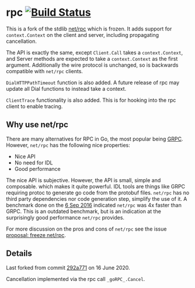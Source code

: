 # rpc  [![Build Status](https://travis-ci.org/cgrates/rpc.svg?branch=master)](https://travis-ci.org/cgrates/rpc)

This is a fork of the stdlib [net/rpc](https://golang.org/pkg/net/rpc/) which
is frozen. It adds support for `context.Context` on the client and server,
including propagating cancellation.

The API is exactly the same, except `Client.Call` takes a `context.Context`,
and Server methods are expected to take a `context.Context` as the first
argument. Additionally the wire protocol is unchanged, so is backwards
compatible with `net/rpc` clients.

`DialHTTPPathTimeout` function is also added. A future release of rpc may
update all Dial functions to instead take a context.

`ClientTrace` functionality is also added. This is for hooking into the rpc
client to enable tracing.

## Why use net/rpc

There are many alternatives for RPC in Go, the most popular being
[GRPC](https://grpc.io/). However, `net/rpc` has the following nice
properties:

- Nice API
- No need for IDL
- Good performance

The nice API is subjective. However, the API is small, simple and composable.
which makes it quite powerful. IDL tools are things like GRPC requiring protoc
to generate go code from the protobuf files. `net/rpc` has no third party
dependencies nor code generation step, simplify the use of it. A benchmark
done on the [6 Sep
2016](https://github.com/golang/go/issues/16844#issuecomment-245261755)
indicated `net/rpc` was 4x faster than GRPC. This is an outdated benchmark,
but is an indication at the surprisingly good performance `net/rpc` provides.

For more discussion on the pros and cons of `net/rpc` see the issue [proposal:
freeze net/rpc](https://github.com/golang/go/issues/16844).

## Details

Last forked from commit [292a771](https://github.com/golang/go/commit/292a771)
on 16 June 2020.

Cancellation implemented via the rpc call `_goRPC_.Cancel`.
